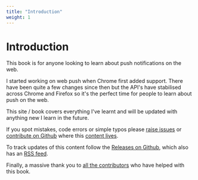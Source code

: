```yaml
---
title: "Introduction"
weight: 1
---
```

# Introduction

This book is for anyone looking to learn about push notifications on the web.

I started working on web push when Chrome first added support. There have been quite a few changes since then but the API's have stabilised across Chrome and Firefox so it's the perfect time for people to learn about push on the web.

This site / book covers everything I've learnt and will be updated with anything new I learn in the future.

If you spot mistakes, code errors or simple typos please
[raise issues](https://github.com/gauntface/push-book/issues) or
[contribute on Github](https://github.com/gauntface/push-book/) where
this [content lives](https://github.com/gauntface/push-book/).

To track updates of this content follow the [Releases on Github](https://github.com/gauntface/push-book/releases),
which also has an [RSS feed](https://github.com/gauntface/push-book/releases.atom).

Finally, a massive thank you to [all the contributors](https://web-push-book.gauntface.com/contributors.html)
who have helped with this book.
